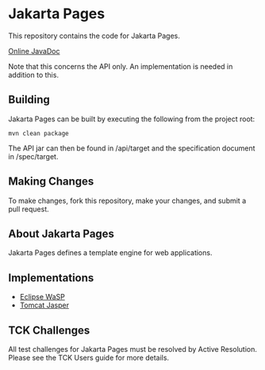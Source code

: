 # Jakarta Pages

This repository contains the code for Jakarta Pages.

[Online JavaDoc](https://javadoc.io/doc/jakarta.servlet.jsp/jakarta.servlet.jsp-api/)

Note that this concerns the API only. An implementation is needed in addition to this.


Building
--------

Jakarta Pages can be built by executing the following from the project root:

``mvn clean package``

The API jar can then be found in /api/target and the specification document in /spec/target.

Making Changes
--------------

To make changes, fork this repository, make your changes, and submit a pull request.

About Jakarta Pages
-------------

Jakarta Pages defines a template engine for web applications.

Implementations
-------------

* [Eclipse WaSP](https://github.com/eclipse-ee4j/wasp)
* [Tomcat Jasper](https://tomcat.apache.org/tomcat-11.0-doc/jasper-howto.html)

## TCK Challenges

All test challenges for Jakarta Pages must be resolved by Active Resolution.
Please see the TCK Users guide for more details.

